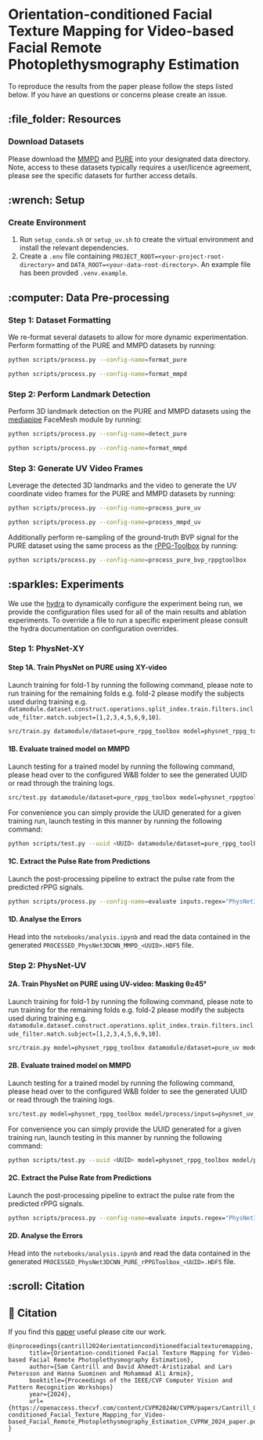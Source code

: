 <h1>Orientation-conditioned Facial Texture Mapping for Video-based Facial Remote Photoplethysmography Estimation</h1>

To reproduce the results from the paper please follow the steps listed below. If you have an questions or concerns please create an issue.

<h2>:file_folder: Resources</h2> 

<h3>Download Datasets</h3>

Please download the [MMPD](https://github.com/McJackTang/MMPD_rPPG_dataset) and [PURE](https://www.tu-ilmenau.de/universitaet/fakultaeten/fakultaet-informatik-und-automatisierung/profil/institute-und-fachgebiete/institut-fuer-technische-informatik-und-ingenieurinformatik/fachgebiet-neuroinformatik-und-kognitive-robotik/data-sets-code/pulse-rate-detection-dataset-pure) into your designated data directory. Note, access to these datasets typically requires a user/licence agreement, please see the specific datasets for further access details.


<h2>:wrench: Setup</h2> 

<h3>Create Environment</h3>

<ol>
    <li>Run <code>setup_conda.sh</code> or <code>setup_uv.sh</code> to create the virtual environment and install the relevant dependencies.</li>
    <li>Create a <code>.env</code> file containing <code>PROJECT_ROOT=&ltyour-project-root-directory&gt</code> and <code>DATA_ROOT=&ltyour-data-root-directory&gt</code>. An example file has been provded <code>.venv.example</code>.</li>
</ol>


<h2>:computer: Data Pre-processing</h2>

<h3>Step 1: Dataset Formatting</h3>

We re-format several datasets to allow for more dynamic experimentation. Perform formatting of the PURE and MMPD datasets by running:

```Bash
python scripts/process.py --config-name=format_pure
```

```Bash
python scripts/process.py --config-name=format_mmpd
```


<h3>Step 2: Perform Landmark Detection</h3>

Perform 3D landmark detection on the PURE and MMPD datasets using the [mediapipe](https://github.com/google-ai-edge/mediapipe) FaceMesh module by running:

```Bash
python scripts/process.py --config-name=detect_pure
```

```Bash
python scripts/process.py --config-name=format_mmpd
```


<h3>Step 3: Generate UV Video Frames</h3>

Leverage the detected 3D landmarks and the video to generate the UV coordinate video frames for the PURE and MMPD datasets by running:

```Bash
python scripts/process.py --config-name=process_pure_uv
```

```Bash
python scripts/process.py --config-name=process_mmpd_uv
```

Additionally perform re-sampling of the ground-truth BVP signal for the PURE dataset using the same process as the [rPPG-Toolbox](https://github.com/ubicomplab/rPPG-Toolbox/tree/main) by running:

```Bash
python scripts/process.py --config-name=process_pure_bvp_rppgtoolbox
```


<h2>:sparkles: Experiments</h2>

We use the [hydra](https://github.com/facebookresearch/hydra) to dynamically configure the experiment being run, we provide the configuration files used for all of the main results and ablation experiments. To override a file to run a specific experiment please consult the hydra documentation on configuration overrides.


<h3>Step 1: PhysNet-XY</h3>

<h4>Step 1A. Train PhysNet on PURE using XY-video</h4>

Launch training for fold-1 by running the following command, please note to run training for the remaining folds e.g. fold-2 please modify the subjects used during training e.g. <code>datamodule.dataset.construct.operations.split_index.train.filters.include_filter.match.subject=[1,2,3,4,5,6,9,10]</code>.

```Bash
src/train.py datamodule/dataset=pure_rppg_toolbox model=physnet_rppg_toolbox model/process/inputs=physnet_rppgtoolbox trainer.devices=[0] datamodule.dataset.construct.operations.split_index.train.filters.include_filter.match.subject=[1,2,3,4,5,6,7,8] note=PhysNetXY_Fold1
```

<h4>1B. Evaluate trained model on MMPD</h4>

Launch testing for a trained model by running the following command, please head over to the configured W&B folder to see the generated UUID or read through the training logs.

```Bash
src/test.py datamodule/dataset=pure_rppg_toolbox model=physnet_rppgtoolbox model/process/inputs=physnet_baseline trainer.devices=[0] +checkpoint=<model-dir>/model.ckpt
```

For convenience you can simply provide the UUID generated for a given training run, launch testing in this manner by running the following command:

```Bash
python scripts/test.py --uuid <UUID> datamodule/dataset=pure_rppg_toolbox model=physnet_rppgtoolbox model/process/inputs=physnet_baseline trainer.devices=[0]
```

<h4>1C. Extract the Pulse Rate from Predictions</h4>

Launch the post-processing pipeline to extract the pulse rate from the predicted rPPG signals.

```Bash
python scripts/process.py --config-name=evaluate inputs.regex="PhysNet3DCNN_MMPD_<UUID>.HDF5"
```

<h4>1D. Analyse the Errors</h4>

Head into the <code>notebooks/analysis.ipynb</code> and read the data contained in the generated <code>PROCESSED_PhysNet3DCNN_MMPD_&lt;UUID&gt;.HDF5</code> file.


<h3>Step 2: PhysNet-UV</h3>

<h4>2A. Train PhysNet on PURE using UV-video: Masking &theta;&geq;45&deg;</h4>

Launch training for fold-1 by running the following command, please note to run training for the remaining folds e.g. fold-2 please modify the subjects used during training e.g. <code>datamodule.dataset.construct.operations.split_index.train.filters.include_filter.match.subject=[1,2,3,4,5,6,9,10]</code>.

```Bash
src/train.py model=physnet_rppg_toolbox datamodule/dataset=pure_uv model/process/inputs=physnet_uv_mask45 trainer.devices=[0] datamodule.dataset.construct.operations.split_index.train.filters.include_filter.match.subject=[1,2,3,4,5,6,7,8] note=PhysNetUV45_Fold1
```

<h4>2B. Evaluate trained model on MMPD</h4>

Launch testing for a trained model by running the following command, please head over to the configured W&B folder to see the generated UUID or read through the training logs.

```Bash
src/test.py model=physnet_rppg_toolbox model/process/inputs=physnet_uv_mask45 datamodule/dataset=mmpd_uv trainer.devices=[0] +checkpoint=<model-dir>/model.ckpt
```

For convenience you can simply provide the UUID generated for a given training run, launch testing in this manner by running the following command:

```Bash
python scripts/test.py --uuid <UUID> model=physnet_rppg_toolbox model/process/inputs=physnet_uv_mask45 datamodule/dataset=mmpd_uv trainer.devices=[0]
```

<h4>2C. Extract the Pulse Rate from Predictions</h4>

Launch the post-processing pipeline to extract the pulse rate from the predicted rPPG signals.

```Bash
python scripts/process.py --config-name=evaluate inputs.regex="PhysNet3DCNN_PURE_rPPGToolbox_<UUID>.HDF5"
```

<h4>2D. Analyse the Errors</h4>

Head into the <code>notebooks/analysis.ipynb</code> and read the data contained in the generated <code>PROCESSED_PhysNet3DCNN_PURE_rPPGToolbox_&lt;UUID&gt;.HDF5</code> file.


<h2>:scroll: Citation</h2>

## :scroll: Citation

If you find this [paper](https://arxiv.org/abs/2404.09378) useful please cite our work.

```
@inproceedings{cantrill2024orientationconditionedfacialtexturemapping,
      title={Orientation-conditioned Facial Texture Mapping for Video-based Facial Remote Photoplethysmography Estimation}, 
      author={Sam Cantrill and David Ahmedt-Aristizabal and Lars Petersson and Hanna Suominen and Mohammad Ali Armin},
      booktitle={Proceedings of the IEEE/CVF Computer Vision and Pattern Recognition Workshops}
      year={2024},
      url={https://openaccess.thecvf.com/content/CVPR2024W/CVPM/papers/Cantrill_Orientation-conditioned_Facial_Texture_Mapping_for_Video-based_Facial_Remote_Photoplethysmography_Estimation_CVPRW_2024_paper.pdf}, 
}
```